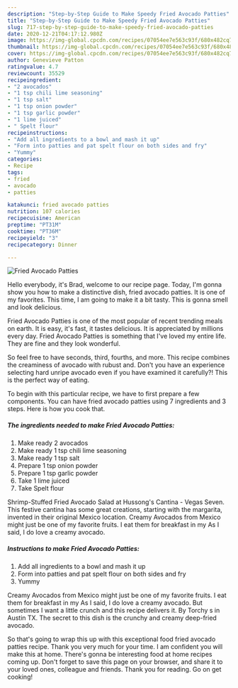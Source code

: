 ```yaml
---
description: "Step-by-Step Guide to Make Speedy Fried Avocado Patties"
title: "Step-by-Step Guide to Make Speedy Fried Avocado Patties"
slug: 717-step-by-step-guide-to-make-speedy-fried-avocado-patties
date: 2020-12-21T04:17:12.980Z
image: https://img-global.cpcdn.com/recipes/07054ee7e563c93f/680x482cq70/fried-avocado-patties-recipe-main-photo.jpg
thumbnail: https://img-global.cpcdn.com/recipes/07054ee7e563c93f/680x482cq70/fried-avocado-patties-recipe-main-photo.jpg
cover: https://img-global.cpcdn.com/recipes/07054ee7e563c93f/680x482cq70/fried-avocado-patties-recipe-main-photo.jpg
author: Genevieve Patton
ratingvalue: 4.7
reviewcount: 35529
recipeingredient:
- "2 avocados"
- "1 tsp chili lime seasoning"
- "1 tsp salt"
- "1 tsp onion powder"
- "1 tsp garlic powder"
- "1 lime juiced"
- " Spelt flour"
recipeinstructions:
- "Add all ingredients to a bowl and mash it up"
- "Form into patties and pat spelt flour on both sides and fry"
- "Yummy"
categories:
- Recipe
tags:
- fried
- avocado
- patties

katakunci: fried avocado patties 
nutrition: 107 calories
recipecuisine: American
preptime: "PT31M"
cooktime: "PT36M"
recipeyield: "3"
recipecategory: Dinner

---
```



![Fried Avocado Patties](https://img-global.cpcdn.com/recipes/07054ee7e563c93f/680x482cq70/fried-avocado-patties-recipe-main-photo.jpg)

Hello everybody, it's Brad, welcome to our recipe page. Today, I'm gonna show you how to make a distinctive dish, fried avocado patties. It is one of my favorites. This time, I am going to make it a bit tasty. This is gonna smell and look delicious.

Fried Avocado Patties is one of the most popular of recent trending meals on earth. It is easy, it's fast, it tastes delicious. It is appreciated by millions every day. Fried Avocado Patties is something that I've loved my entire life. They are fine and they look wonderful.

So feel free to have seconds, third, fourths, and more. This recipe combines the creaminess of avocado with rubust and. Don&#39;t you have an experience selecting hard unripe avocado even if you have examined it carefully?! This is the perfect way of eating.


To begin with this particular recipe, we have to first prepare a few components. You can have fried avocado patties using 7 ingredients and 3 steps. Here is how you cook that.

<!--inarticleads1-->

##### The ingredients needed to make Fried Avocado Patties:

1. Make ready 2 avocados
1. Make ready 1 tsp chili lime seasoning
1. Make ready 1 tsp salt
1. Prepare 1 tsp onion powder
1. Prepare 1 tsp garlic powder
1. Take 1 lime juiced
1. Take  Spelt flour


Shrimp-Stuffed Fried Avocado Salad at Hussong&#39;s Cantina - Vegas Seven. This festive cantina has some great creations, starting with the margarita, invented in their original Mexico location. Creamy Avocados from Mexico might just be one of my favorite fruits. I eat them for breakfast in my As I said, I do love a creamy avocado. 

<!--inarticleads2-->

##### Instructions to make Fried Avocado Patties:

1. Add all ingredients to a bowl and mash it up
1. Form into patties and pat spelt flour on both sides and fry
1. Yummy


Creamy Avocados from Mexico might just be one of my favorite fruits. I eat them for breakfast in my As I said, I do love a creamy avocado. But sometimes I want a little crunch and this recipe delivers it. By Torchy s in Austin TX. The secret to this dish is the crunchy and creamy deep-fried avocado. 

So that's going to wrap this up with this exceptional food fried avocado patties recipe. Thank you very much for your time. I am confident you will make this at home. There's gonna be interesting food at home recipes coming up. Don't forget to save this page on your browser, and share it to your loved ones, colleague and friends. Thank you for reading. Go on get cooking!

